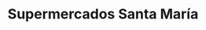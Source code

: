---
title: "Supermercados Santa María"
url: /guayaquil/supermercados-santa-maria/
shop: Supermarkt
---